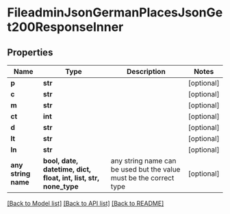 # FileadminJsonGermanPlacesJsonGet200ResponseInner


## Properties
Name | Type | Description | Notes
------------ | ------------- | ------------- | -------------
**p** | **str** |  | [optional] 
**c** | **str** |  | [optional] 
**m** | **str** |  | [optional] 
**ct** | **int** |  | [optional] 
**d** | **str** |  | [optional] 
**lt** | **str** |  | [optional] 
**ln** | **str** |  | [optional] 
**any string name** | **bool, date, datetime, dict, float, int, list, str, none_type** | any string name can be used but the value must be the correct type | [optional]

[[Back to Model list]](../README.md#documentation-for-models) [[Back to API list]](../README.md#documentation-for-api-endpoints) [[Back to README]](../README.md)


